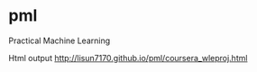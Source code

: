 pml
===

Practical Machine Learning

Html output http://lisun7170.github.io/pml/coursera_wleproj.html
